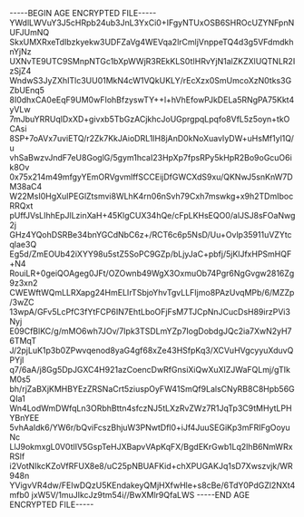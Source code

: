 -----BEGIN AGE ENCRYPTED FILE-----
YWdlLWVuY3J5cHRpb24ub3JnL3YxCi0+IFgyNTUxOSB6SHROcUZYNFpnNUFJUmNQ
SkxUMXRxeTdIbzkyekw3UDFZaVg4WEVqa2lrCmljVnppeTQ4d3g5VFdmdkhnYjNz
UXNvTE9UTC9SMnpNTGc1bXpWWjR3REkKLS0tIHRvYjN1alZKZXlUQTNLR2IzSjZ4
WndwS3JyZXhITlc3UU01MkN4cW1VQkUKLY/rEcXzx0SmUmcoXzN0tks3GZbUEnq5
8I0dhxCA0eEqF9UM0wFIohBfzyswTY++l+hVhEfowPJkDELa5RNgPA75Kkt4yVLw
7mJbuYRRUqlDxXD+givxb5TbGzACjkhcJoUGprgpqLpqfo8VfL5z5oyn+tkOCAsi
8SP+7oAVx7uviETQ/r2Zk7KkJAioDRL1IH8jAnD0kNoXuavIyDW+uHsMf1yl1Q/u
vhSaBwzvJndF7eU8GoglG/5gym1hcaI23HpXp7fpsRPy5kHpR2Bo9oGcuO6ik8Ov
0x75x214m49mfgyYEmORVgvmlffSCCEijDfGWCXdS9xu/QKNwJ5snKnW7DM38aC4
W22MsI0HgXuIPEGlZtsmvi8WLhK4rn06nSvh79Cxh7mswkg+x9h2TDmIbocRRQxt
pUffJVsLIhhEpJlLzinXaH+45KlgCUX34hQe/cFpLKHsEQO0/alJSJ8sFOaNwg2j
GHz4YQohDSRBe34bnYGCdNbC6z+/RCT6c6p5NsD/Uu+Ovlp35911uVZYtcqlae3Q
Eg5d/ZmEOUb42iXYY98u5stZ5SoPC9GZp/bLjyJaC+pbfj/5jKlJfxHPSmHQF+N4
RouiLR+0geiQOAgeg0JFt/OZOwnb49WgX3OxmuOb74Pgr6NgGvgw2816Zg9z3xn2
CWEWftWQmLLRXapg24HmELIrTSbjoYhvTgvLLFIjmo8PAzUvqMPb/6/MZZp/3wZC
13wpA/GFv5LcPfC3fYtFCP6IN7EhtLboOFjFsM7TJCpNnJCucDsH89irzPVi3Nyj
E09CfBlKC/g/mMO6wh7JOv/7Ipk3TSDLmYZp7IogDobdgJQc2ia7XwN2yH76TMqT
J/2pjLuK1p3b0ZPwvqenod8yaG4gf68xZe43HSfpKq3/XCVuHVgcyyuXduvQPYjl
q7/6aA/j8Gg5DpJGXC4H921azCoencDwRfGnsiXiQwXuXIZJWaFQLmj/gTIkM0s5
bh/rjZaBXjKMHBYEzZRSNaCrt5ziuspOyFW41SmQf9LalsCNyRB8C8Hpb56GQIa1
Wn4LodWmDWfqLn3ORbhBttn4sfczNJ5tLXzRvZWz7R1JqTp3C9tMHytLPHYBnYEE
5vhAaIdk6/YW6r/bQviFcszBhjuW3PNwtDfl0+iJf4JuuSEGiKp3mFRIFgOoyuNc
LlJ9okmxgL0V0tlIV5GspTeHJXBapvVApKqFX/BgdEKrGwb1Lq2lhB6NmWRxRSlf
i2VotNIkcKZoVfRFUX8e8/uC25pNBUAFKid+chXPUGAKJq1sD7Xwszvjk/WR948n
YVigvVR4dw/FEIwDQzU5KEndakeyQMjHXfwHle+s8cBe/6TdY0PdGZl2NXt4mfb0
jxW5V/1muJIkcJz9tm54i//BwXMlr9QfaLWS
-----END AGE ENCRYPTED FILE-----
